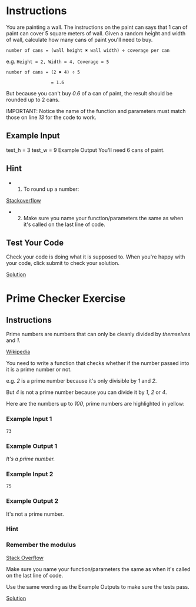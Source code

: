 # Instructions

You are painting a wall. The instructions on the paint can says that 1 can of paint can cover 5 square meters of wall. Given a random height and width of wall, calculate how many cans of paint you'll need to buy.

`number of cans = (wall height ✖️ wall width) ÷ coverage per can`

e.g. `Height = 2, Width = 4, Coverage = 5`

`number of cans = (2 ✖️ 4) ÷ 5`

                     = 1.6

But because you can't buy *0.6* of a can of paint, the result should be rounded up to 2 cans.

IMPORTANT: Notice the name of the function and parameters must match those on line *13* for the code to work.

## Example Input

test_h = 3
test_w = 9
Example Output
You'll need 6 cans of paint.

## Hint

- 1. To round up a number:

[Stackoverflow](https://stackoverflow.com/questions/2356501/how-do-you-round-up-a-number-in-python)

- 2. Make sure you name your function/parameters the same as when it's called on the last line of code.

## Test Your Code

Check your code is doing what it is supposed to. When you're happy with your code, click submit to check your solution.

[Solution](https://repl.it/@appbrewery/day-8-1-solution)



# Prime Checker Exercise

## Instructions

Prime numbers are numbers that can only be cleanly divided by *themselves* and *1*.

[Wikipedia](https://en.wikipedia.org/wiki/Prime_number)

You need to write a function that checks whether if the number passed into it is a prime number or not.

e.g. *2* is a prime number because it's only divisible by *1* and *2*.

But *4* is not a prime number because you can divide it by *1*, *2* or *4*.

Here are the numbers up to *100*, prime numbers are highlighted in yellow:

### Example Input 1

`73`

### Example Output 1

*It's a prime number.*

### Example Input 2

`75`

### Example Output 2

It's not a prime number.

### Hint

### Remember the modulus

[Stack Overflow](https://stackoverflow.com/questions/4432208/what-is-the-result-of-in-python)

Make sure you name your function/parameters the same as when it's called on the last line of code.

Use the same wording as the Example Outputs to make sure the tests pass.

[Solution](https://repl.it/@appbrewery/day-8-2-solution)
